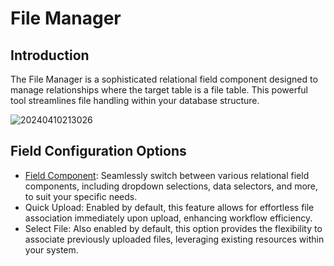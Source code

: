 # File Manager

## Introduction

The File Manager is a sophisticated relational field component designed to manage relationships where the target table is a file table. This powerful tool streamlines file handling within your database structure.

![20240410213026](https://static-docs.nocobase.com/20240410213026.png)

## Field Configuration Options

- [Field Component](/handbook/ui/fields/association-field): Seamlessly switch between various relational field components, including dropdown selections, data selectors, and more, to suit your specific needs.
- Quick Upload: Enabled by default, this feature allows for effortless file association immediately upon upload, enhancing workflow efficiency.
- Select File: Also enabled by default, this option provides the flexibility to associate previously uploaded files, leveraging existing resources within your system.
